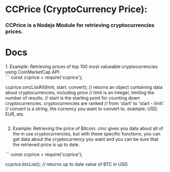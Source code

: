 <h1>CCPrice (CryptoCurrency Price):</h1>
<h3>CCPrice is a Nodejs Module for retrieving cryptocurrencies prices.</h3>

<h1>Docs</h1>
1. Example: Retrieving prices of top 100 most valueable cryptocurrencies using CoinMarketCap API:
<div>
```
const ccprice = require('ccprice');

ccprice.cmcListAll(limit, start, convert);
// returns an object containing data about cryptocurrencies, including price
// limit is an integer, limiting the number of results.
// start is the starting point for counting down cryptocurrencies. cryptocurrencies are ranked // from 'start' to 'start - limit'.
// convert is a string, the currency you want to convert to. example: USD, EUR, etc.  
```
```
</div>

2. Example: Retrieving the price of Bitcoin. cmc gives you data about all of the in use cryptocurrencies, but with these specific functions, you can get data about the cryptocurrency you want and you can be sure that the retrieved price is up to date.

<div>
```
const ccprice = require('ccprice');

ccprice.btcList();
// returns up to date value of BTC in USD.
```
```
</code>